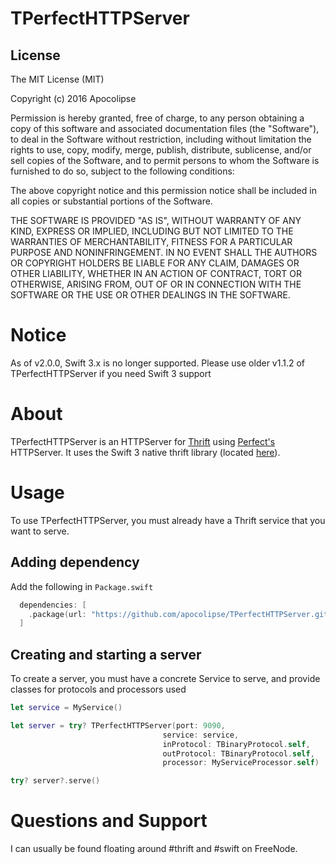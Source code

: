 TPerfectHTTPServer
======================

License
--------
The MIT License (MIT)

Copyright (c) 2016 Apocolipse

Permission is hereby granted, free of charge, to any person obtaining a copy
of this software and associated documentation files (the "Software"), to deal
in the Software without restriction, including without limitation the rights
to use, copy, modify, merge, publish, distribute, sublicense, and/or sell
copies of the Software, and to permit persons to whom the Software is
furnished to do so, subject to the following conditions:

The above copyright notice and this permission notice shall be included in all
copies or substantial portions of the Software.

THE SOFTWARE IS PROVIDED "AS IS", WITHOUT WARRANTY OF ANY KIND, EXPRESS OR
IMPLIED, INCLUDING BUT NOT LIMITED TO THE WARRANTIES OF MERCHANTABILITY,
FITNESS FOR A PARTICULAR PURPOSE AND NONINFRINGEMENT. IN NO EVENT SHALL THE
AUTHORS OR COPYRIGHT HOLDERS BE LIABLE FOR ANY CLAIM, DAMAGES OR OTHER
LIABILITY, WHETHER IN AN ACTION OF CONTRACT, TORT OR OTHERWISE, ARISING FROM,
OUT OF OR IN CONNECTION WITH THE SOFTWARE OR THE USE OR OTHER DEALINGS IN THE
SOFTWARE.

Notice
========
As of v2.0.0, Swift 3.x is no longer supported.  Please use older v1.1.2 of TPerfectHTTPServer if you need Swift 3 support


About
========

TPerfectHTTPServer is an HTTPServer for [Thrift](https://github.com/apache/thrift) using [Perfect's](https://perfect.org) HTTPServer.  It uses the Swift 3 native thrift library (located [here](https://github.com/apocolipse/thrift-swift)).

Usage
========
To use TPerfectHTTPServer, you must already have a Thrift service that you want to serve.

Adding dependency
--------
Add the following in `Package.swift`
```swift
  dependencies: [
    .package(url: "https://github.com/apocolipse/TPerfectHTTPServer.git", from: "2.0.0")
  ]
```

Creating and starting a server
--------
To create a server, you must have a concrete Service to serve, and provide classes for protocols and processors used
```swift
let service = MyService()

let server = try? TPerfectHTTPServer(port: 9090,
                                  service: service,
                                  inProtocol: TBinaryProtocol.self,
                                  outProtocol: TBinaryProtocol.self,
                                  processor: MyServiceProcessor.self)

try? server?.serve()                                  
```



Questions and Support
=====================
I can usually be found floating around #thrift and #swift on FreeNode.
